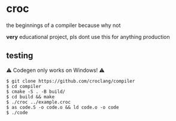 croc
======

the beginnings of a compiler because why not

**very** educational project, pls dont use this for anything production

## testing
:warning: Codegen only works on Windows! :warning:
```console
$ git clone https://github.com/croclang/compiler
$ cd compiler
$ cmake -S . -B build/
$ cd build && make
$ ./croc ../example.croc
$ as code.S -o code.o && ld code.o -o code
$ ./code
```